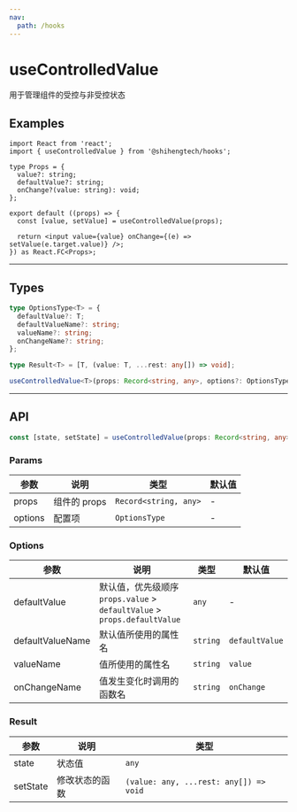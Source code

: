 ```yaml
---
nav:
  path: /hooks
---
```


# useControlledValue

用于管理组件的受控与非受控状态

## Examples

```tsx
import React from 'react';
import { useControlledValue } from '@shihengtech/hooks';

type Props = {
  value?: string;
  defaultValue?: string;
  onChange?(value: string): void;
};

export default ((props) => {
  const [value, setValue] = useControlledValue(props);

  return <input value={value} onChange={(e) => setValue(e.target.value)} />;
}) as React.FC<Props>;
```

---

## Types

```typescript
type OptionsType<T> = {
  defaultValue?: T;
  defaultValueName?: string;
  valueName?: string;
  onChangeName?: string;
};

type Result<T> = [T, (value: T, ...rest: any[]) => void];

useControlledValue<T>(props: Record<string, any>, options?: OptionsType<T>): Result<T>;
```

---

## API

```typescript
const [state, setState] = useControlledValue(props: Record<string, any>, options?: Options)
```

### Params

| 参数    | 说明         | 类型                  | 默认值 |
| ------- | ------------ | --------------------- | ------ |
| props   | 组件的 props | `Record<string, any>` | -      |
| options | 配置项       | `OptionsType`         | -      |

### Options

| 参数             | 说明                                                                     | 类型     | 默认值         |
| ---------------- | ------------------------------------------------------------------------ | -------- | -------------- |
| defaultValue     | 默认值，优先级顺序 `props.value` > `defaultValue` > `props.defaultValue` | `any`    | -              |
| defaultValueName | 默认值所使用的属性名                                                     | `string` | `defaultValue` |
| valueName        | 值所使用的属性名                                                         | `string` | `value`        |
| onChangeName     | 值发生变化时调用的函数名                                                 | `string` | `onChange`     |

### Result

| 参数     | 说明           | 类型                                   |
| -------- | -------------- | -------------------------------------- |
| state    | 状态值         | `any`                                  |
| setState | 修改状态的函数 | `(value: any, ...rest: any[]) => void` |
